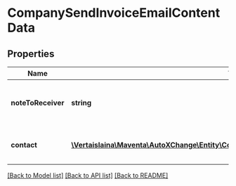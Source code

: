 # CompanySendInvoiceEmailContentData

## Properties
Name | Type | Description | Notes
------------ | ------------- | ------------- | -------------
**noteToReceiver** | **string** | What message to be added to the sent email | [optional] 
**contact** | [**\Vertaislaina\Maventa\AutoXChange\Entity\CompanySendInvoiceEmailContentDataContactData**](CompanySendInvoiceEmailContentDataContactData.md) | Define the content to the added to the email | [optional] 

[[Back to Model list]](../README.md#documentation-for-models) [[Back to API list]](../README.md#documentation-for-api-endpoints) [[Back to README]](../README.md)


